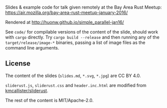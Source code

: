 Slides & example code for talk given remotely at the Bay Area Rust
Meetup: https://air.mozilla.org/bay-area-rust-meetup-january-2016/

Rendered at http://huonw.github.io/simple_parallel-jan16/

See `code/` for compilable versions of the content of the slide,
should work with `cargo` directly. Try `cargo build --release` and
then running any of the `target/release/image-*` binaries, passing a list
of image files as the command line arguments.

## License

The content of the slides (`slides.md`, `*.svg`, `*.jpg`) are CC BY 4.0.

`sliderust.js`, `sliderust.css` and `header.inc.html` are modified
from
[kmcallister/sliderust](https://github.com/kmcallister/sliderust).

The rest of the content is MIT/Apache-2.0.
